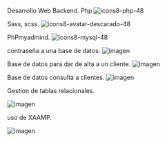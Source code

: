 Desarrollo Web Backend.
Php ![icons8-php-48](https://github.com/iviboot/013_BasedeDatos/assets/126647369/3f7ab820-fee0-450f-aa43-cbdcb4fb2772) 

Sass, scss. ![icons8-avatar-descarado-48](https://github.com/iviboot/013_BasedeDatos/assets/126647369/e76e4722-ddcd-4b06-af9a-c5794b565830)

PhPmyadmind. ![icons8-mysql-48](https://github.com/iviboot/013_BasedeDatos/assets/126647369/3de2a438-2689-4bcb-9f7f-53550365c6a3)


contraseña a una base de datos.
![imagen](https://github.com/iviboot/013_BasedeDatos/assets/126647369/03e46397-3f49-4237-a6a1-01906b83c556)


Base de datos para dar de alta a un cliente.
 ![imagen](https://github.com/iviboot/013_BasedeDatos/assets/126647369/d5b989a2-9d49-4f9a-bacf-cc89f1bc928c)

 Base de datos consulta a clientes.
 ![imagen](https://github.com/iviboot/013_BasedeDatos/assets/126647369/211c58aa-be83-45be-89ff-2eb610a3d6e2)

 Gestion de tablas relacionales.

![imagen](https://github.com/iviboot/013_BasedeDatos/assets/126647369/6f8a27db-4020-4a38-89bc-8434c5446e15)

uso de XAAMP.

![imagen](https://github.com/iviboot/013_BasedeDatos/assets/126647369/58017f54-046b-4f5a-b9d0-a700ebc42cf5)







